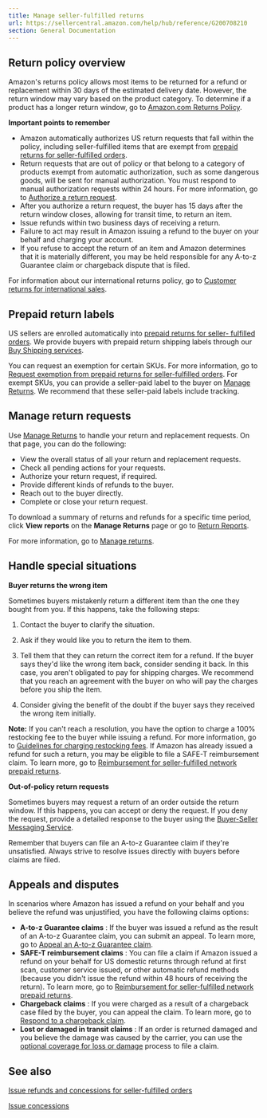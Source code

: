 ```yaml
---
title: Manage seller-fulfilled returns
url: https://sellercentral.amazon.com/help/hub/reference/G200708210
section: General Documentation
---
```


## Return policy overview

Amazon's returns policy allows most items to be returned for a refund or
replacement within 30 days of the estimated delivery date. However, the return
window may vary based on the product category. To determine if a product has a
longer return window, go to [Amazon.com Returns
Policy](/gp/help/customer/display.html?ref_=v_sp_return_help&nodeId=GKM69DUUYKQWKWX7).

**Important points to remember**

  * Amazon automatically authorizes US return requests that fall within the policy, including seller-fulfilled items that are exempt from [prepaid returns for seller-fulfilled orders](/help/hub/reference/G202072200).
  * Return requests that are out of policy or that belong to a category of products exempt from automatic authorization, such as some dangerous goods, will be sent for manual authorization. You must respond to manual authorization requests within 24 hours. For more information, go to [Authorize a return request](/help/hub/reference/G9DH343PLXALFTUW).
  * After you authorize a return request, the buyer has 15 days after the return window closes, allowing for transit time, to return an item.
  * Issue refunds within two business days of receiving a return.
  * Failure to act may result in Amazon issuing a refund to the buyer on your behalf and charging your account.
  * If you refuse to accept the return of an item and Amazon determines that it is materially different, you may be held responsible for any A-to-z Guarantee claim or chargeback dispute that is filed.

For information about our international returns policy, go to [Customer
returns for international sales](/help/hub/reference/G201468550).

## Prepaid return labels

US sellers are enrolled automatically into [prepaid returns for seller-
fulfilled orders](/help/hub/reference/G202072200). We provide buyers with
prepaid return shipping labels through our [Buy Shipping
services](/help/hub/reference/G200202220).

You can request an exemption for certain SKUs. For more information, go to
[Request exemption from prepaid returns for seller-fulfilled
orders](/help/hub/reference/202174980). For exempt SKUs, you can provide a
seller-paid label to the buyer on [Manage Returns](/gp/returns/list/). We
recommend that these seller-paid labels include tracking.

## Manage return requests

Use [Manage Returns](/gp/returns/list/) to handle your return and replacement
requests. On that page, you can do the following:

  * View the overall status of all your return and replacement requests.
  * Check all pending actions for your requests.
  * Authorize your return request, if required.
  * Provide different kinds of refunds to the buyer.
  * Reach out to the buyer directly.
  * Complete or close your return request. 

To download a summary of returns and refunds for a specific time period, click
**View reports** on the **Manage Returns** page or go to [Return
Reports](/returns/report/).

For more information, go to [Manage
returns](/help/hub/reference/GJD7X9PEBKQVZ2RZ).

## Handle special situations

**Buyer returns the wrong item**

Sometimes buyers mistakenly return a different item than the one they bought
from you. If this happens, take the following steps:

  1. Contact the buyer to clarify the situation.

  2. Ask if they would like you to return the item to them.

  3. Tell them that they can return the correct item for a refund. If the buyer says they'd like the wrong item back, consider sending it back. In this case, you aren't obligated to pay for shipping charges. We recommend that you reach an agreement with the buyer on who will pay the charges before you ship the item. 

  4. Consider giving the benefit of the doubt if the buyer says they received the wrong item initially.

**Note:** If you can't reach a resolution, you have the option to charge a
100% restocking fee to the buyer while issuing a refund. For more information,
go to [Guidelines for charging restocking
fees](/help/hub/reference/G201725780). If Amazon has already issued a refund
for such a return, you may be eligible to file a SAFE-T reimbursement claim.
To learn more, go to [Reimbursement for seller-fulfilled network prepaid
returns](/help/hub/reference/G202175000).

**Out-of-policy return requests**

Sometimes buyers may request a return of an order outside the return window.
If this happens, you can accept or deny the request. If you deny the request,
provide a detailed response to the buyer using the [Buyer-Seller Messaging
Service](/gp/help/200389080).

Remember that buyers can file an A-to-z Guarantee claim if they're
unsatisfied. Always strive to resolve issues directly with buyers before
claims are filed.

## Appeals and disputes

In scenarios where Amazon has issued a refund on your behalf and you believe
the refund was unjustified, you have the following claims options:

  * **A-to-z Guarantee claims** : If the buyer was issued a refund as the result of an A-to-z Guarantee claim, you can submit an appeal. To learn more, go to [Appeal an A-to-z Guarantee claim](/help/hub/reference/G202041210).
  * **SAFE-T reimbursement claims** : You can file a claim if Amazon issued a refund on your behalf for US domestic returns through refund at first scan, customer service issued, or other automatic refund methods (because you didn't issue the refund within 48 hours of receiving the return). To learn more, go to [Reimbursement for seller-fulfilled network prepaid returns](/help/hub/reference/G202175000).
  * **Chargeback claims** : If you were charged as a result of a chargeback case filed by the buyer, you can appeal the claim. To learn more, go to [Respond to a chargeback claim](/help/hub/reference/G202145040).
  * **Lost or damaged in transit claims** : If an order is returned damaged and you believe the damage was caused by the carrier, you can use the [optional coverage for loss or damage](/help/hub/reference/G200204080) process to file a claim.

## See also

[Issue refunds and concessions for seller-fulfilled
orders](/help/hub/reference/GU7K5N5GUP67M4X9)

[Issue concessions](/help/hub/reference/G200359070)

